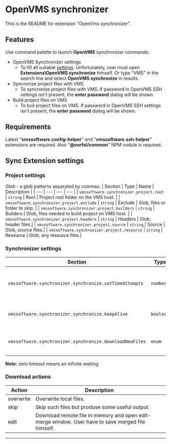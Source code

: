# OpenVMS synchronizer

This is the README for extension "OpenVms synchronizer".

## Features

Use command palette to launch **OpenVMS** synchronizer commands:

- OpenVMS Synchronizer settings
    - To fill all suitable [settings](#Sync-Extension-Settings). Unfortunately, user must open **Extensions\OpenVMS synchronize** himself. Or type "VMS" in the search line and select **OpenVMS synchronize** in results.
- Syncronize project files with VMS
    - To syncronize project files with VMS. If password in OpenVMS SSH settings isn't present, the **enter password** dialog will be shown. 
- Build project files on VMS
    - To buil project files on VMS. If password in OpenVMS SSH settings isn't present, the **enter password** dialog will be shown. 

## Requirements

Latest "**vmssoftware.config-helper**" and "**vmssoftware.ssh-helper**" extensions are required. Also "**@vorfol/common**" NPM nodule is required.

## Sync Extension settings

### Project settings
*Glob* - a glob patterns separated by commas.
| Section | Type | Name | Description |
| --- | --- | --- | --- |
| `vmssoftware.synchronizer.project.root` | `string` | Root | Project root folder on the VMS host. |
| `vmssoftware.synchronizer.project.exclude` | `string` | Exclude | Glob, files or folder to skip. |
| `vmssoftware.synchronizer.project.builders` | `string` | Builders | Glob, files needed to build project on VMS host. |
| `vmssoftware.synchronizer.project.headers` | `string` | Headers | Glob, header files.|
| `vmssoftware.synchronizer.project.source` | `string` | Source | Glob, source files.|
| `vmssoftware.synchronizer.project.resource` | `string` | Resource | Glob, any resource files.|

### Synchronizer settings
| Section | Type | Name | Description |
| --- | --- | --- | --- |
| `vmssoftware.synchronizer.synchronize.setTimeAttempts` | `number` | Set Time Attempts | Number of unsuccessful set file date attempts before return error.|
| `vmssoftware.synchronizer.synchronize.keepAlive` | `boolean` | Keep Alive | Do or don't dispose connection after synchronization.|
| `vmssoftware.synchronizer.synchronize.downloadNewFiles` | `enum` | Download New Files | Action if remote file is newer, see [download action](#download-actions). |
**Note:** zero timeout means an infinite waiting.
### Download actions

| Action | Description |
| --- | --- |
| overwrite | Overwrite local files. |
| skip | Skip such files but produse some useful output. |
| edit | Download remote file in memory and open edit-merge window. User have to save merged file himself. |
-----------------------------------------------------------------------------------------------------------
